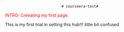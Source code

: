                               # courseera-test#
<!DOCtype html>
<html>
  <title>Webpage</title>
<body>  
<p style="color:red">INTRO:
   Creeating my first page.
</p>
 <a>This is my first trial in setting this hub!!! little bit confused </a>
  </body>
</html>

